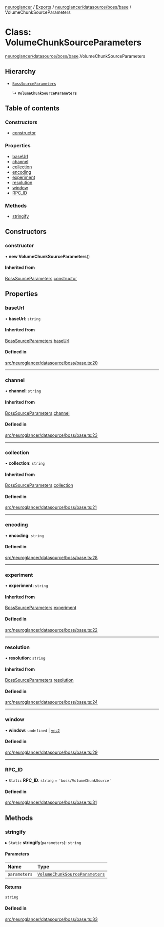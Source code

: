 [neuroglancer](../README.md) / [Exports](../modules.md) / [neuroglancer/datasource/boss/base](../modules/neuroglancer_datasource_boss_base.md) / VolumeChunkSourceParameters

# Class: VolumeChunkSourceParameters

[neuroglancer/datasource/boss/base](../modules/neuroglancer_datasource_boss_base.md).VolumeChunkSourceParameters

## Hierarchy

- [`BossSourceParameters`](neuroglancer_datasource_boss_base.BossSourceParameters.md)

  ↳ **`VolumeChunkSourceParameters`**

## Table of contents

### Constructors

- [constructor](neuroglancer_datasource_boss_base.VolumeChunkSourceParameters.md#constructor)

### Properties

- [baseUrl](neuroglancer_datasource_boss_base.VolumeChunkSourceParameters.md#baseurl)
- [channel](neuroglancer_datasource_boss_base.VolumeChunkSourceParameters.md#channel)
- [collection](neuroglancer_datasource_boss_base.VolumeChunkSourceParameters.md#collection)
- [encoding](neuroglancer_datasource_boss_base.VolumeChunkSourceParameters.md#encoding)
- [experiment](neuroglancer_datasource_boss_base.VolumeChunkSourceParameters.md#experiment)
- [resolution](neuroglancer_datasource_boss_base.VolumeChunkSourceParameters.md#resolution)
- [window](neuroglancer_datasource_boss_base.VolumeChunkSourceParameters.md#window)
- [RPC\_ID](neuroglancer_datasource_boss_base.VolumeChunkSourceParameters.md#rpc_id)

### Methods

- [stringify](neuroglancer_datasource_boss_base.VolumeChunkSourceParameters.md#stringify)

## Constructors

### constructor

• **new VolumeChunkSourceParameters**()

#### Inherited from

[BossSourceParameters](neuroglancer_datasource_boss_base.BossSourceParameters.md).[constructor](neuroglancer_datasource_boss_base.BossSourceParameters.md#constructor)

## Properties

### baseUrl

• **baseUrl**: `string`

#### Inherited from

[BossSourceParameters](neuroglancer_datasource_boss_base.BossSourceParameters.md).[baseUrl](neuroglancer_datasource_boss_base.BossSourceParameters.md#baseurl)

#### Defined in

[src/neuroglancer/datasource/boss/base.ts:20](https://github.com/ActiveBrainAtlas2/neuroglancer/blob/91617476/src/neuroglancer/datasource/boss/base.ts#L20)

___

### channel

• **channel**: `string`

#### Inherited from

[BossSourceParameters](neuroglancer_datasource_boss_base.BossSourceParameters.md).[channel](neuroglancer_datasource_boss_base.BossSourceParameters.md#channel)

#### Defined in

[src/neuroglancer/datasource/boss/base.ts:23](https://github.com/ActiveBrainAtlas2/neuroglancer/blob/91617476/src/neuroglancer/datasource/boss/base.ts#L23)

___

### collection

• **collection**: `string`

#### Inherited from

[BossSourceParameters](neuroglancer_datasource_boss_base.BossSourceParameters.md).[collection](neuroglancer_datasource_boss_base.BossSourceParameters.md#collection)

#### Defined in

[src/neuroglancer/datasource/boss/base.ts:21](https://github.com/ActiveBrainAtlas2/neuroglancer/blob/91617476/src/neuroglancer/datasource/boss/base.ts#L21)

___

### encoding

• **encoding**: `string`

#### Defined in

[src/neuroglancer/datasource/boss/base.ts:28](https://github.com/ActiveBrainAtlas2/neuroglancer/blob/91617476/src/neuroglancer/datasource/boss/base.ts#L28)

___

### experiment

• **experiment**: `string`

#### Inherited from

[BossSourceParameters](neuroglancer_datasource_boss_base.BossSourceParameters.md).[experiment](neuroglancer_datasource_boss_base.BossSourceParameters.md#experiment)

#### Defined in

[src/neuroglancer/datasource/boss/base.ts:22](https://github.com/ActiveBrainAtlas2/neuroglancer/blob/91617476/src/neuroglancer/datasource/boss/base.ts#L22)

___

### resolution

• **resolution**: `string`

#### Inherited from

[BossSourceParameters](neuroglancer_datasource_boss_base.BossSourceParameters.md).[resolution](neuroglancer_datasource_boss_base.BossSourceParameters.md#resolution)

#### Defined in

[src/neuroglancer/datasource/boss/base.ts:24](https://github.com/ActiveBrainAtlas2/neuroglancer/blob/91617476/src/neuroglancer/datasource/boss/base.ts#L24)

___

### window

• **window**: `undefined` \| [`vec2`](neuroglancer_util_geom.vec2.md)

#### Defined in

[src/neuroglancer/datasource/boss/base.ts:29](https://github.com/ActiveBrainAtlas2/neuroglancer/blob/91617476/src/neuroglancer/datasource/boss/base.ts#L29)

___

### RPC\_ID

▪ `Static` **RPC\_ID**: `string` = `'boss/VolumeChunkSource'`

#### Defined in

[src/neuroglancer/datasource/boss/base.ts:31](https://github.com/ActiveBrainAtlas2/neuroglancer/blob/91617476/src/neuroglancer/datasource/boss/base.ts#L31)

## Methods

### stringify

▸ `Static` **stringify**(`parameters`): `string`

#### Parameters

| Name | Type |
| :------ | :------ |
| `parameters` | [`VolumeChunkSourceParameters`](neuroglancer_datasource_boss_base.VolumeChunkSourceParameters.md) |

#### Returns

`string`

#### Defined in

[src/neuroglancer/datasource/boss/base.ts:33](https://github.com/ActiveBrainAtlas2/neuroglancer/blob/91617476/src/neuroglancer/datasource/boss/base.ts#L33)
